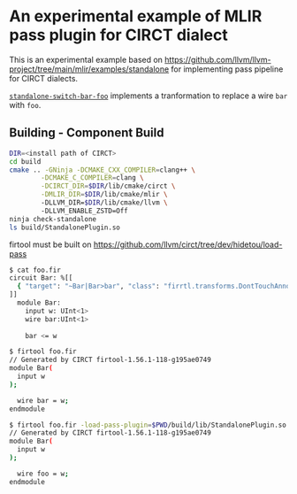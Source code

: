 # An experimental example of MLIR pass plugin for CIRCT dialect
This is an experimental example based on https://github.com/llvm/llvm-project/tree/main/mlir/examples/standalone for implementing pass pipeline for CIRCT dialects. 

[`standalone-switch-bar-foo`](https://github.com/uenoku/circt-standalone-plugin/blob/main/lib/Standalone/StandalonePasses.cpp) implements a tranformation to replace a wire `bar` with `foo`. 
## Building - Component Build

```sh
DIR=<install path of CIRCT>
cd build
cmake .. -GNinja -DCMAKE_CXX_COMPILER=clang++ \
        -DCMAKE_C_COMPILER=clang \
        -DCIRCT_DIR=$DIR/lib/cmake/circt \
        -DMLIR_DIR=$DIR/lib/cmake/mlir \ 
        -DLLVM_DIR=$DIR/lib/cmake/llvm \ 
        -DLLVM_ENABLE_ZSTD=Off
ninja check-standalone
ls build/StandalonePlugin.so
```

firtool must be built on https://github.com/llvm/circt/tree/dev/hidetou/load-pass

```sh
$ cat foo.fir
circuit Bar: %[[
  { "target": "~Bar|Bar>bar", "class": "firrtl.transforms.DontTouchAnnotation"}
]]
  module Bar:
    input w: UInt<1>
    wire bar:UInt<1>
    
    bar <= w

$ firtool foo.fir
// Generated by CIRCT firtool-1.56.1-118-g195ae0749
module Bar(
  input w
);

  wire bar = w;
endmodule

$ firtool foo.fir -load-pass-plugin=$PWD/build/lib/StandalonePlugin.so -low-firrtl-pass-plugin='firrtl.circuit(standalone-switch-bar-foo)'
// Generated by CIRCT firtool-1.56.1-118-g195ae0749
module Bar(
  input w
);

  wire foo = w;
endmodule
```

